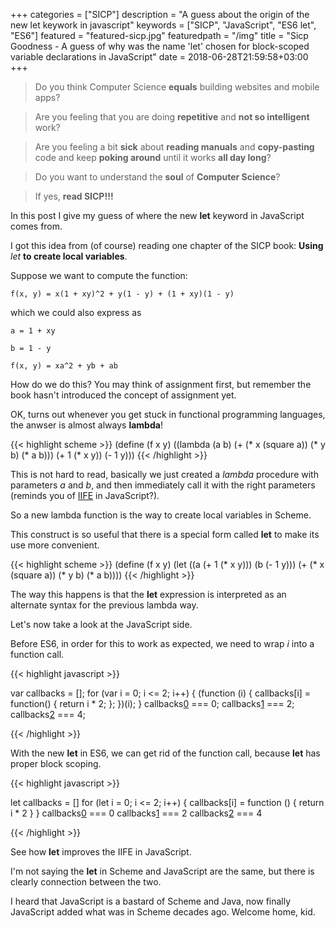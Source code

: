 +++
categories = ["SICP"]
description = "A guess about the origin of the new let keywork in javascript"
keywords = ["SICP", "JavaScript", "ES6 let", "ES6"]
featured = "featured-sicp.jpg"
featuredpath = "/img"
title = "Sicp Goodness - A guess of why was the name 'let' chosen for block-scoped variable declarations in JavaScript"
date = 2018-06-28T21:59:58+03:00
+++

>Do you think Computer Science **equals** building websites and mobile apps? 

>Are you feeling that you are doing **repetitive** and **not so intelligent** work?

>Are you feeling a bit **sick** about **reading manuals** and **copy-pasting** code and keep **poking around** until it works **all day long**? 

>Do you want to understand the **soul** of **Computer Science**?

>If yes, **read SICP!!!**

In this post I give my guess of where the new **let** keyword in JavaScript comes from.

I got this idea from (of course) reading one chapter of the SICP book: **Using** *let* **to create local variables**.

Suppose we want to compute the function:

`f(x, y) = x(1 + xy)^2 + y(1 - y) + (1 + xy)(1 - y)`

which we could also express as

`a = 1 + xy`

`b = 1 - y`

`f(x, y) = xa^2 + yb + ab`

How do we do this? You may think of assignment first, but remember the book hasn't introduced the concept of assignment yet.

OK, turns out whenever you get stuck in functional programming languages, the anwser is almost always **lambda**!

{{< highlight scheme >}}
(define (f x y)
  ((lambda (a b)
    (+ (* x (square a))
       (* y b)
       (* a b)))
   (+ 1 (* x y))
   (- 1 y)))
{{< /highlight >}}

This is not hard to read, basically we just created a *lambda* procedure with parameters *a* and *b*, and then immediately call it with the right parameters (reminds you of [IIFE](https://developer.mozilla.org/en-US/docs/Glossary/IIFE) in JavaScript?).

So a new lambda function is the way to create local variables in Scheme.

This construct is so useful that there is a special form called **let** to make its use more convenient.

{{< highlight scheme >}}
(define (f x y)
  (let ((a (+ 1 (* x y)))
        (b (- 1 y)))
    (+ (* x (square a))
       (* y b)
       (* a b))))
{{< /highlight >}}

The way this happens is that the **let** expression is interpreted as an alternate syntax for the previous lambda way.

Let's now take a look at the JavaScript side.

Before ES6, in order for this to work as expected, we need to wrap *i* into a function call.

{{< highlight javascript >}}

var callbacks = [];
for (var i = 0; i <= 2; i++) {
    (function (i) {
        callbacks[i] = function() { return i * 2; };
    })(i);
}
callbacks[0]() === 0;
callbacks[1]() === 2;
callbacks[2]() === 4;

{{< /highlight >}}

With the new **let** in ES6, we can get rid of the function call, because **let** has proper block scoping.

{{< highlight javascript >}}

let callbacks = []
for (let i = 0; i <= 2; i++) {
    callbacks[i] = function () { return i * 2 }
}
callbacks[0]() === 0
callbacks[1]() === 2
callbacks[2]() === 4

{{< /highlight >}}

See how  **let** improves the IIFE in JavaScript.

I'm not saying the **let** in Scheme and JavaScript are the same, but there is clearly connection between the two.

I heard that JavaScript is a bastard of Scheme and Java, now finally JavaScript added what was in Scheme decades ago. Welcome home, kid.

